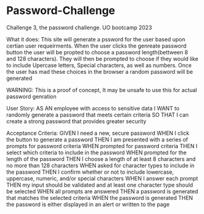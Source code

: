 # Password-Challenge
Challenge 3, the password challenge. UO bootcamp 2023

What it does: 
This site will generate a pssword for the user based upon certian user requeirments. When the user clicks the genreate password button the user will be propted to choose a password length(bettween 8 and 128 characters). They will then be prompted to choose if they would like to include Upercase letters, Special characters, as well as numbers. Once the user has mad these choices in the browser a  random password will be generated 

WARNING: This is a proof of concept, It may be unsafe to use this for actual password genration


User Story:
AS AN employee with access to sensitive data
I WANT to randomly generate a password that meets certain criteria
SO THAT I can create a strong password that provides greater security

Acceptance Criteria:
GIVEN I need a new, secure password
WHEN I click the button to generate a password
THEN I am presented with a series of prompts for password criteria
WHEN prompted for password criteria
THEN I select which criteria to include in the password
WHEN prompted for the length of the password
THEN I choose a length of at least 8 characters and no more than 128 characters
WHEN asked for character types to include in the password
THEN I confirm whether or not to include lowercase, uppercase, numeric, and/or special characters
WHEN I answer each prompt
THEN my input should be validated and at least one character type should be selected
WHEN all prompts are answered
THEN a password is generated that matches the selected criteria
WHEN the password is generated
THEN the password is either displayed in an alert or written to the page